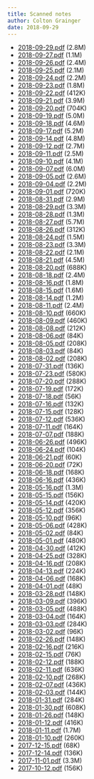 ```yaml
---
title: Scanned notes
author: Colton Grainger
date: 2018-09-29
---
```


- [2018-09-29.pdf](/2018-09-29.pdf) (2.8M)
- [2018-09-27.pdf](/2018-09-27.pdf) (1.1M)
- [2018-09-26.pdf](/2018-09-26.pdf) (2.4M)
- [2018-09-25.pdf](/2018-09-25.pdf) (2.1M)
- [2018-09-24.pdf](/2018-09-24.pdf) (2.2M)
- [2018-09-23.pdf](/2018-09-23.pdf) (1.8M)
- [2018-09-22.pdf](/2018-09-22.pdf) (412K)
- [2018-09-21.pdf](/2018-09-21.pdf) (3.9M)
- [2018-09-20.pdf](/2018-09-20.pdf) (704K)
- [2018-09-19.pdf](/2018-09-19.pdf) (5.0M)
- [2018-09-18.pdf](/2018-09-18.pdf) (4.6M)
- [2018-09-17.pdf](/2018-09-17.pdf) (5.2M)
- [2018-09-14.pdf](/2018-09-14.pdf) (4.8M)
- [2018-09-12.pdf](/2018-09-12.pdf) (2.7M)
- [2018-09-11.pdf](/2018-09-11.pdf) (2.5M)
- [2018-09-10.pdf](/2018-09-10.pdf) (4.1M)
- [2018-09-07.pdf](/2018-09-07.pdf) (6.0M)
- [2018-09-05.pdf](/2018-09-05.pdf) (2.6M)
- [2018-09-04.pdf](/2018-09-04.pdf) (2.2M)
- [2018-09-01.pdf](/2018-09-01.pdf) (720K)
- [2018-08-31.pdf](/2018-08-31.pdf) (2.9M)
- [2018-08-29.pdf](/2018-08-29.pdf) (3.3M)
- [2018-08-28.pdf](/2018-08-28.pdf) (1.3M)
- [2018-08-27.pdf](/2018-08-27.pdf) (5.7M)
- [2018-08-26.pdf](/2018-08-26.pdf) (312K)
- [2018-08-24.pdf](/2018-08-24.pdf) (1.5M)
- [2018-08-23.pdf](/2018-08-23.pdf) (3.3M)
- [2018-08-22.pdf](/2018-08-22.pdf) (2.1M)
- [2018-08-21.pdf](/2018-08-21.pdf) (4.5M)
- [2018-08-20.pdf](/2018-08-20.pdf) (688K)
- [2018-08-18.pdf](/2018-08-18.pdf) (2.4M)
- [2018-08-16.pdf](/2018-08-16.pdf) (1.8M)
- [2018-08-15.pdf](/2018-08-15.pdf) (1.6M)
- [2018-08-14.pdf](/2018-08-14.pdf) (1.2M)
- [2018-08-11.pdf](/2018-08-11.pdf) (2.4M)
- [2018-08-10.pdf](/2018-08-10.pdf) (660K)
- [2018-08-09.pdf](/2018-08-09.pdf) (460K)
- [2018-08-08.pdf](/2018-08-08.pdf) (212K)
- [2018-08-06.pdf](/2018-08-06.pdf) (84K)
- [2018-08-05.pdf](/2018-08-05.pdf) (208K)
- [2018-08-03.pdf](/2018-08-03.pdf) (84K)
- [2018-08-02.pdf](/2018-08-02.pdf) (208K)
- [2018-07-31.pdf](/2018-07-31.pdf) (136K)
- [2018-07-23.pdf](/2018-07-23.pdf) (580K)
- [2018-07-20.pdf](/2018-07-20.pdf) (288K)
- [2018-07-19.pdf](/2018-07-19.pdf) (172K)
- [2018-07-18.pdf](/2018-07-18.pdf) (56K)
- [2018-07-16.pdf](/2018-07-16.pdf) (132K)
- [2018-07-15.pdf](/2018-07-15.pdf) (128K)
- [2018-07-12.pdf](/2018-07-12.pdf) (536K)
- [2018-07-11.pdf](/2018-07-11.pdf) (164K)
- [2018-07-07.pdf](/2018-07-07.pdf) (188K)
- [2018-06-26.pdf](/2018-06-26.pdf) (496K)
- [2018-06-24.pdf](/2018-06-24.pdf) (104K)
- [2018-06-21.pdf](/2018-06-21.pdf) (60K)
- [2018-06-20.pdf](/2018-06-20.pdf) (72K)
- [2018-06-18.pdf](/2018-06-18.pdf) (168K)
- [2018-06-16.pdf](/2018-06-16.pdf) (436K)
- [2018-05-16.pdf](/2018-05-16.pdf) (1.3M)
- [2018-05-15.pdf](/2018-05-15.pdf) (156K)
- [2018-05-14.pdf](/2018-05-14.pdf) (420K)
- [2018-05-12.pdf](/2018-05-12.pdf) (356K)
- [2018-05-10.pdf](/2018-05-10.pdf) (96K)
- [2018-05-06.pdf](/2018-05-06.pdf) (428K)
- [2018-05-02.pdf](/2018-05-02.pdf) (84K)
- [2018-05-01.pdf](/2018-05-01.pdf) (480K)
- [2018-04-30.pdf](/2018-04-30.pdf) (412K)
- [2018-04-25.pdf](/2018-04-25.pdf) (328K)
- [2018-04-16.pdf](/2018-04-16.pdf) (208K)
- [2018-04-13.pdf](/2018-04-13.pdf) (224K)
- [2018-04-06.pdf](/2018-04-06.pdf) (168K)
- [2018-04-01.pdf](/2018-04-01.pdf) (48K)
- [2018-03-28.pdf](/2018-03-28.pdf) (148K)
- [2018-03-09.pdf](/2018-03-09.pdf) (396K)
- [2018-03-05.pdf](/2018-03-05.pdf) (488K)
- [2018-03-04.pdf](/2018-03-04.pdf) (164K)
- [2018-03-03.pdf](/2018-03-03.pdf) (284K)
- [2018-03-02.pdf](/2018-03-02.pdf) (96K)
- [2018-02-26.pdf](/2018-02-26.pdf) (148K)
- [2018-02-16.pdf](/2018-02-16.pdf) (216K)
- [2018-02-15.pdf](/2018-02-15.pdf) (76K)
- [2018-02-12.pdf](/2018-02-12.pdf) (188K)
- [2018-02-11.pdf](/2018-02-11.pdf) (636K)
- [2018-02-10.pdf](/2018-02-10.pdf) (268K)
- [2018-02-07.pdf](/2018-02-07.pdf) (436K)
- [2018-02-03.pdf](/2018-02-03.pdf) (144K)
- [2018-01-31.pdf](/2018-01-31.pdf) (284K)
- [2018-01-30.pdf](/2018-01-30.pdf) (608K)
- [2018-01-26.pdf](/2018-01-26.pdf) (148K)
- [2018-01-12.pdf](/2018-01-12.pdf) (416K)
- [2018-01-11.pdf](/2018-01-11.pdf) (1.7M)
- [2018-01-10.pdf](/2018-01-10.pdf) (260K)
- [2017-12-15.pdf](/2017-12-15.pdf) (68K)
- [2017-12-14.pdf](/2017-12-14.pdf) (136K)
- [2017-11-01.pdf](/2017-11-01.pdf) (3.3M)
- [2017-10-12.pdf](/2017-10-12.pdf) (156K)


